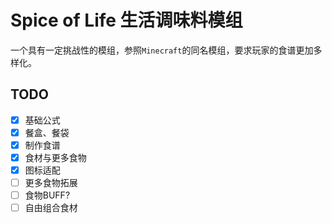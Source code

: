 # Spice of Life 生活调味料模组

一个具有一定挑战性的模组，参照`Minecraft`的同名模组，要求玩家的食谱更加多样化。

## TODO
- [x] 基础公式
- [x] 餐盒、餐袋
- [x] 制作食谱
- [x] 食材与更多食物
- [x] 图标适配
- [ ] 更多食物拓展
- [ ] 食物BUFF?
- [ ] 自由组合食材
